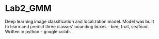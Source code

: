 # Lab2_GMM

Deep learning image classification and localization model. 
Model was built to learn and predict three classes' bounding boxes - bee, fruit, seafood.
Written in python - google colab.
